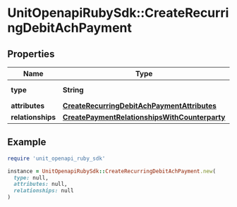 # UnitOpenapiRubySdk::CreateRecurringDebitAchPayment

## Properties

| Name | Type | Description | Notes |
| ---- | ---- | ----------- | ----- |
| **type** | **String** |  | [default to &#39;recurringDebitAchPayment&#39;] |
| **attributes** | [**CreateRecurringDebitAchPaymentAttributes**](CreateRecurringDebitAchPaymentAttributes.md) |  |  |
| **relationships** | [**CreatePaymentRelationshipsWithCounterparty**](CreatePaymentRelationshipsWithCounterparty.md) |  |  |

## Example

```ruby
require 'unit_openapi_ruby_sdk'

instance = UnitOpenapiRubySdk::CreateRecurringDebitAchPayment.new(
  type: null,
  attributes: null,
  relationships: null
)
```


